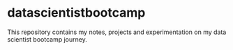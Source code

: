 # datascientistbootcamp
This repository contains my notes, projects and experimentation on my data scientist bootcamp journey.
